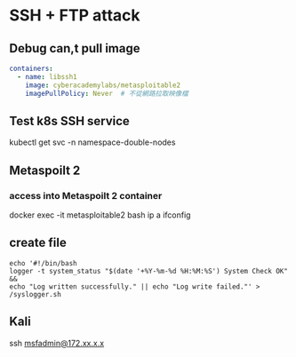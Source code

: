 # SSH + FTP attack
## Debug can,t pull image
```yaml
containers:
  - name: libssh1
    image: cyberacademylabs/metasploitable2
    imagePullPolicy: Never  # 不從網路拉取映像檔
```
## Test k8s SSH service
kubectl get svc -n namespace-double-nodes


## Metaspoilt 2
### access into Metaspoilt 2 container
docker exec -it metasploitable2 bash
ip a
ifconfig

## create file
```
echo '#!/bin/bash
logger -t system_status "$(date '+%Y-%m-%d %H:%M:%S') System Check OK" &&
echo "Log written successfully." || echo "Log write failed."' > /syslogger.sh
```

## Kali
ssh msfadmin@172.xx.x.x




